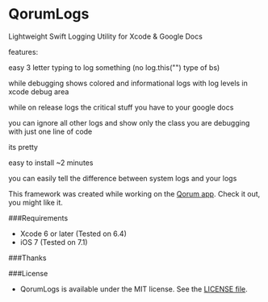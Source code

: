 # QorumLogs
Lightweight Swift Logging Utility for Xcode & Google Docs


features:

easy 3 letter typing to log something (no log.this("") type of bs)

while debugging shows colored and informational logs with log levels in xcode debug area

while on release logs the critical stuff you have to your google docs

you can ignore all other logs and show only the class you are debugging with just one line of code

its pretty

easy to install ~2 minutes

you can easily tell the difference between system logs and your logs

This framework was created while working on the [Qorum app](http://www.joinqorum.com/). Check it out, you might like it.

###Requirements

- Xcode 6 or later (Tested on 6.4)
- iOS 7  (Tested on 7.1)

###Thanks


###License
- QorumLogs is available under the MIT license. See the [LICENSE file](https://github.com/goktugyil/QorumLogs/blob/master/LICENSE).
